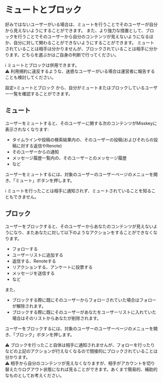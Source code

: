 # ミュートとブロック
好みではないユーザーがいる場合は、ミュートを行うことでそのユーザーが自分から見えないようにすることができます。 また、より強力な措置として、ブロックを行うことでそのユーザーから自分のコンテンツが見えないようになるほか、自分に対して関わることができないようにすることができます。 ミュートされていることは相手は分かりませんが、ブロックされていることは相手に分かります。どちらを選ぶかはご自身の判断で行ってください。

<div class="info">ℹ️ ミュートとブロックは併用できます。</div>

<div class="warn">⚠️ 利用規約に違反するような、迷惑なユーザーがいる場合は運営者に報告することも検討してください。</div>

設定>ミュートとブロック から、自分がミュートまたはブロックしているユーザー一覧を確認することができます。

## ミュート
ユーザーをミュートすると、そのユーザーに関する次のコンテンツがMisskeyに表示されなくなります:

- タイムラインや投稿の検索結果内の、そのユーザーの投稿(およびそれらの投稿に対する返信やRenote)
- そのユーザーからの通知
- メッセージ履歴一覧内の、そのユーザーとのメッセージ履歴
- など

ユーザーをミュートするには、対象のユーザーのユーザーページのメニューを開き、「ミュート」ボタンを押します。

<div class="info">ℹ️ ミュートを行ったことは相手に通知されず、ミュートされていることを知ることもできません。</div>

## ブロック
ユーザーをブロックすると、そのユーザーからあなたのコンテンツが見えないようになり、またあなたに対して以下のようなアクションをすることができなくなります。

- フォローする
- ユーザーリストに追加する
- 返信する、Renoteする
- リアクションする、アンケートに投票する
- メッセージを送信する
- など

また、

- ブロックする際に既にそのユーザーからフォローされていた場合はフォローが解除されます。
- ブロックする際に既にそのユーザーがあなたをユーザーリストに入れていた場合はそのリストからあなたが削除されます。

ユーザーをブロックするには、対象のユーザーのユーザーページのメニューを開き、「ブロック」ボタンを押します。

<div class="warn">⚠️ ブロックを行ったこと自体は相手に通知されませんが、フォローを行ったりなどの上記のアクションが行えなくなるので間接的にブロックされていることは分かります。</div>

<div class="warn">⚠️ 相手から自分のコンテンツが見えなくなりますが、相手がアカウントを切り替えたりログアウト状態になれば見ることができます。あくまで簡易的、補助的なものとしてお考えください。</div>
